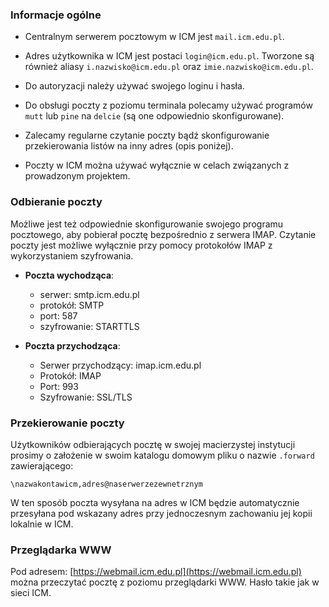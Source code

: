 ### Informacje ogólne

- Centralnym serwerem pocztowym w ICM jest `mail.icm.edu.pl`.

- Adres użytkownika w ICM jest postaci `login@icm.edu.pl`. Tworzone są również aliasy `i.nazwisko@icm.edu.pl` oraz `imie.nazwisko@icm.edu.pl`.

- Do autoryzacji należy używać swojego loginu i hasła.

- Do obsługi poczty z poziomu terminala polecamy używać programów `mutt` lub `pine` na `delcie` (są one odpowiednio skonfigurowane).

- Zalecamy regularne czytanie poczty bądź skonfigurowanie przekierowania listów na inny adres (opis poniżej).

- Poczty w ICM można używać wyłącznie w celach związanych z prowadzonym projektem.

### Odbieranie poczty

Możliwe jest też odpowiednie skonfigurowanie swojego programu pocztowego, aby pobierał pocztę bezpośrednio z serwera IMAP. Czytanie poczty jest możliwe wyłącznie przy pomocy protokołów IMAP z wykorzystaniem szyfrowania.

- **Poczta wychodząca**:
    - serwer: smtp.icm.edu.pl
    - protokół: SMTP
    - port: 587
    - szyfrowanie: STARTTLS

- **Poczta przychodząca**:
    - Serwer przychodzący: imap.icm.edu.pl
    - Protokół: IMAP
    - Port: 993
    - Szyfrowanie: SSL/TLS

### Przekierowanie poczty

Użytkowników odbierających pocztę w swojej macierzystej instytucji prosimy o założenie w swoim katalogu domowym pliku o nazwie `.forward` zawierającego:
```
\nazwakontawicm,adres@naserwerzezewnetrznym
```

W ten sposób poczta wysyłana na adres w ICM będzie automatycznie przesyłana pod wskazany adres przy jednoczesnym zachowaniu jej kopii lokalnie w ICM.

### Przeglądarka WWW

Pod adresem: [https://webmail.icm.edu.pl](https://webmail.icm.edu.pl) można przeczytać pocztę z poziomu przeglądarki WWW. Hasło takie jak w sieci ICM.